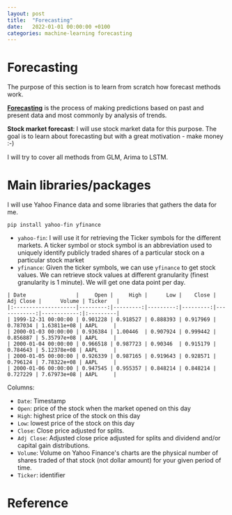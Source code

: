 ```yaml
---
layout: post
title:  "Forecasting"
date:   2022-01-01 00:00:00 +0100
categories: machine-learning forecasting
---
```


# Forecasting

The purpose of this section is to learn from scratch how forecast methods work.

**[Forecasting][1]** is the process of making predictions based on past and present data and most commonly by analysis of trends.

**Stock market forecast**: I will use stock market data for this purpose. The goal is to learn about forecasting 
but with a great motivation - make money :-) 

I will try to cover all methods from GLM, Arima to LSTM.

# Main libraries/packages

I will use Yahoo Finance data and some libraries that gathers the data for me.
```
pip install yahoo-fin yfinance
```

- `yahoo-fin`: I will use it for retrieving the Ticker symbols for the different markets. 
A ticker symbol or stock symbol is an abbreviation used to uniquely identify publicly 
traded shares of a particular stock on a particular stock market 
- `yfinance`: Given the ticker symbols, we can use `yfinance` to get stock values. We can retrieve stock values at
different granularity (finest granularity is 1 minute). We will get one data point per day.

```
| Date                |     Open |     High |      Low |    Close |   Adj Close |      Volume | Ticker   |
|:--------------------|---------:|---------:|---------:|---------:|------------:|------------:|:---------|
| 1999-12-31 00:00:00 | 0.901228 | 0.918527 | 0.888393 | 0.917969 |    0.787034 | 1.63811e+08 | AAPL     |
| 2000-01-03 00:00:00 | 0.936384 | 1.00446  | 0.907924 | 0.999442 |    0.856887 | 5.35797e+08 | AAPL     |
| 2000-01-04 00:00:00 | 0.966518 | 0.987723 | 0.90346  | 0.915179 |    0.784643 | 5.12378e+08 | AAPL     |
| 2000-01-05 00:00:00 | 0.926339 | 0.987165 | 0.919643 | 0.928571 |    0.796124 | 7.78322e+08 | AAPL     |
| 2000-01-06 00:00:00 | 0.947545 | 0.955357 | 0.848214 | 0.848214 |    0.727229 | 7.67973e+08 | AAPL     |
```

Columns:
- `Date`: Timestamp 
- `Open`: price of the stock when the market opened on this day
- `High`: highest price of the stock on this day
- `Low`: lowest price of the stock on this day
- `Close`: Close price adjusted for splits.
- `Adj Close`: Adjusted close price adjusted for splits and dividend and/or capital gain distributions.
- `Volume`: Volume on Yahoo Finance's charts are the physical number of shares traded of that stock (not dollar amount) for your given period of time.  
- `Ticker`: identifier

# Reference
[1]: https://en.wikipedia.org/wiki/Forecasting